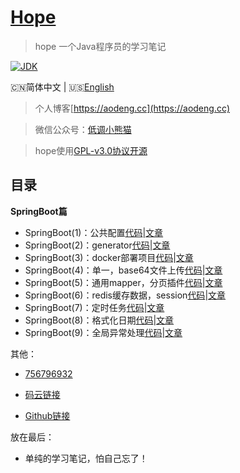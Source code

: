 <h1><a href="#">Hope</a></h1>

>hope 一个Java程序员的学习笔记

[![JDK](https://img.shields.io/badge/JDK-1.8-yellow.svg)](#)

🇨🇳简体中文 | 🇺🇸[English](./README-EN.md)

>个人博客[https://aodeng.cc](https://aodeng.cc)

>微信公众号：[低调小熊猫](https://mp.weixin.qq.com/s/l5t8WSCG_-shiD4BPpLYiw) 

>hope使用[GPL-v3.0协议开源](https://github.com/java-aodeng/hope/blob/master/LICENSE)

## 目录

**SpringBoot篇**

- SpringBoot(1)：公共配置[代码](https://github.com/java-aodeng/hope/tree/master/springboot1-public-pom)|[文章](https://aodeng.cc/archives/springboot-yi)
- SpringBoot(2)：generator[代码](https://github.com/java-aodeng/hope/tree/master/springboot2-generator)|[文章](https://aodeng.cc/archives/springboot-er)
- SpringBoot(3)：docker部署项目[代码](https://github.com/java-aodeng/hope/tree/master/springboot3-docker)|[文章](https://aodeng.cc/archives/springbootliu)
- SpringBoot(4)：单一，base64文件上传[代码](https://github.com/java-aodeng/hope/tree/master/springboot4-file-upload)|[文章](https://aodeng.cc/archives/springbootqi)
- SpringBoot(5)：通用mapper，分页插件[代码](https://github.com/java-aodeng/hope/tree/master/springboot5-mapper-pagehelper)|[文章](https://aodeng.cc/archives/springbootba)
- SpringBoot(6)：redis缓存数据，session[代码](https://github.com/java-aodeng/hope/tree/master/springboot6-redis-session)|[文章](https://aodeng.cc/archives/springbootjiu)
- SpringBoot(7)：定时任务[代码](https://github.com/java-aodeng/hope/tree/master/springboot7-timed-task)|[文章](https://aodeng.cc/archives/springbootshi)
- SpringBoot(8)：格式化日期[代码](https://github.com/java-aodeng/hope/tree/master/springboot8-date-format)|[文章](https://aodeng.cc/archives/springbootshiyi)
- SpringBoot(9)：全局异常处理[代码](https://github.com/java-aodeng/hope/tree/master/springboot9-exception-manager)|[文章](https://aodeng.cc/archives/springbootshier)

其他：
- [756796932](https://jq.qq.com/?_wv=1027&k=5y4H7Nz) 

- [码云链接](https://gitee.com/java_aodeng/hope)

- [Github链接](https://github.com/java-aodeng/hope)

放在最后：
- 单纯的学习笔记，怕自己忘了！
